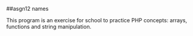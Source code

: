##asgn12 names

This program is an exercise for school to practice PHP concepts: arrays, functions and string manipulation.
